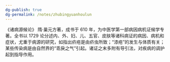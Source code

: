 ```yaml
---
dg-publish: true
dg-permalink: /notes/zhubingyuanhoulun
---
```

《诸病源候论》 隋·巢元方著，成书于 610 年，为中医学第一部病因病机证候学专著。全书以 1729 论分述内、外、妇、儿、五官、皮肤等诸科病证的病因、病机和症状，尤重于病源的研究，如指出疥疮是由疥虫所致；“漆疮”的发生与体质有关；某些传染病是由自然界的“乖戾之气”引起。诸证之末多附有导引法，对疾病的调护起到指导作用。